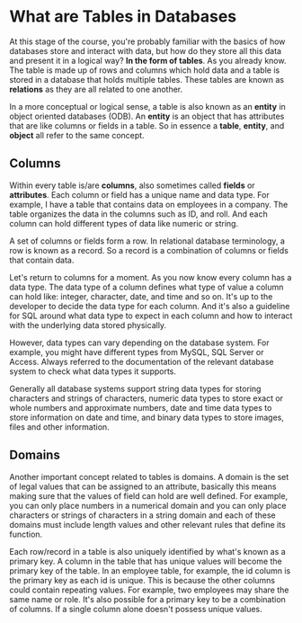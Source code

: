 # What are Tables in Databases 

At this stage of the course, you're probably familiar with the basics of how databases store and interact with data, but how do they store all this data and present it in a logical way? **In the form of tables**. As you already know. The table is made up of rows and columns which hold data and a table is stored in a database that holds multiple tables. These tables are known as **relations** as they are all related to one another. 

In a more conceptual or logical sense, a table is also known as an **entity** in object oriented databases (ODB). An **entity** is an object that has attributes that are like columns or fields in a table. So in essence a **table**, **entity**, and **object** all refer to the same concept. 


## Columns 

Within every table is/are **columns**, also sometimes called **fields** or **attributes**. Each column or field has a unique name and data type. For example, I have a table that contains data on employees in a company. The table organizes the data in the columns such as ID, and roll. And each column can hold different types of data like numeric or string. 

A set of columns or fields form a row. In relational database terminology, a row is known as a record. So a record is a combination of columns or fields that contain data.

Let's return to columns for a moment. As you now know every column has a data type. The data type of a column defines what type of value a column can hold like: integer, character, date, and time and so on. It's up to the developer to decide the data type for each column. And it's also a guideline for SQL around what data type to expect in each column and how to interact with the underlying data stored physically.

However, data types can vary depending on the database system. For example, you might have different types from MySQL, SQL Server or Access. Always referred to the documentation of the relevant database system to check what data types it supports.

Generally all database systems support string data types for storing characters and strings of characters, numeric data types to store exact or whole numbers and approximate numbers, date and time data types to store information on date and time, and binary data types to store images, files and other information.


## Domains

Another important concept related to tables is domains. A domain is the set of legal values that can be assigned to an attribute, basically this means making sure that the values of field can hold are well defined. For example, you can only place numbers in a numerical domain and you can only place characters or strings of characters in a string domain and each of these domains must include length values and other relevant rules that define its function.

Each row/record in a table is also uniquely identified by what's known as a primary key. A column in the table that has unique values will become the primary key of the table. In an employee table, for example, the id column is the primary key as each id is unique. This is because the other columns could contain repeating values. For example, two employees may share the same name or role. It's also possible for a primary key to be a combination of columns. If a single column alone doesn't possess unique values.
